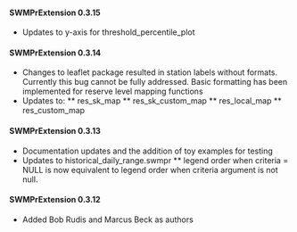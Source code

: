 #### SWMPrExtension 0.3.15
* Updates to y-axis for threshold_percentile_plot

#### SWMPrExtension 0.3.14
* Changes to leaflet package resulted in station labels without formats. Currently this bug cannot be fully addressed. Basic formatting has been implemented for reserve level mapping functions
* Updates to:
** res_sk_map
** res_sk_custom_map
** res_local_map
** res_custom_map


#### SWMPrExtension 0.3.13
* Documentation updates and the addition of toy examples for testing
* Updates to historical_daily_range.swmpr
** legend order when criteria = NULL is now equivalent to legend order when criteria argument is not null.

#### SWMPrExtension 0.3.12

* Added Bob Rudis and Marcus Beck as authors
